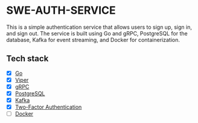 # SWE-AUTH-SERVICE

This is a simple authentication service that allows users to sign up, sign in, and sign out. The service is built using
Go and gRPC, PostgreSQL for the database, Kafka for event streaming, and Docker for containerization.

## Tech stack

- [x] [Go](https://golang.org/)
- [x] [Viper](https://github.com/spf13/viper)
- [x] [gRPC](https://grpc.io/)
- [x] [PostgreSQL](https://www.postgresql.org/)
- [x] [Kafka](https://kafka.apache.org/)
- [x] [Two-Factor Authentication](https://en.wikipedia.org/wiki/Multi-factor_authentication)
- [ ] [Docker](https://www.docker.com/)